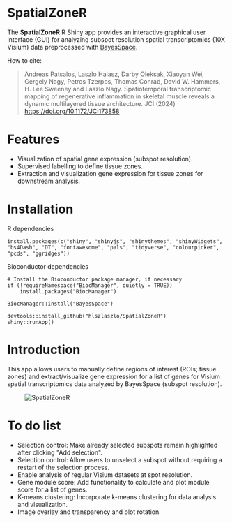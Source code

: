 # SpatialZoneR

The **SpatialZoneR** R Shiny app provides an interactive graphical user interface (GUI) for analyzing subspot resolution spatial transcriptomics (10X Visium) data preprocessed with [BayesSpace](https://doi.org/10.1038/s41587-021-00935-2).

How to cite:
> Andreas Patsalos, Laszlo Halasz, Darby Oleksak, Xiaoyan Wei, Gergely Nagy, Petros Tzerpos, Thomas Conrad, David W. Hammers, H. Lee Sweeney and Laszlo Nagy. Spatiotemporal transcriptomic mapping of regenerative inflammation in skeletal muscle reveals a dynamic multilayered tissue architecture. JCI (2024) https://doi.org/10.1172/JCI173858

# Features
- Visualization of spatial gene expression (subspot resolution).
- Supervised labelling to define tissue zones.
- Extraction and visualization gene expression for tissue zones for downstream analysis.

# Installation

R dependencies
```
install.packages(c("shiny", "shinyjs", "shinythemes", "shinyWidgets", "bs4Dash", "DT", "fontawesome", "pals", "tidyverse", "colourpicker", "pcds", "ggridges"))
```

Bioconductor dependencies
```
# Install the Bioconductor package manager, if necessary
if (!requireNamespace("BiocManager", quietly = TRUE))
    install.packages("BiocManager")

BiocManager::install("BayesSpace")
```

```
devtools::install_github("hlszlaszlo/SpatialZoneR")
shiny::runApp()
```

# Introduction
This app allows users to manually define regions of interest (ROIs; tissue zones) and extract/visualize gene expression for a list of genes for Visium spatial transcriptomics data analyzed by BayesSpace (subspot resolution).

<figure>
<img src="./images/SpatialZoneR.png" alt="SpatialZoneR" />
</figure>

# To do list
- Selection control: Make already selected subspots remain highlighted after clicking "Add selection".
- Selection control: Allow users to unselect a subspot without requiring a restart of the selection process.
- Enable analysis of regular Visium datasets at spot resolution.
- Gene module score: Add functionality to calculate and plot module score for a list of genes.
- K-means clustering: Incorporate k-means clustering for data analysis and visualization.
- Image overlay and transparency and plot rotation.
